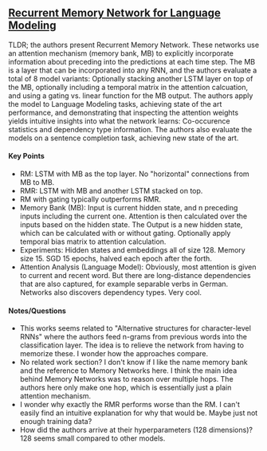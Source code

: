 ## [Recurrent Memory Network for Language Modeling](http://arxiv.org/abs/1601.01272)

TLDR; the authors present Recurrent Memory Network. These networks use an attention mechanism (memory bank, MB) to explicitly incorporate information about preceding into the predictions at each time step. The MB is a layer that can be incorporated into any RNN, and the authors evaluate a total of 8 model variants: Optionally stacking another LSTM layer on top of the MB, optionally including a temporal matrix in the attention calcuation, and using a gating vs. linear function for the MB  output. The authors apply the model to Language Modeling tasks, achieving state of the art performance, and demonstrating that inspecting the attention weights yields intuitive insights into what the network learns: Co-occurence statistics and dependency type information. The authors also evaluate the models on a sentence completion task, achieving new state of the art.


#### Key Points

- RM: LSTM with MB as the top layer. No "horizontal" connections from MB to MB.
- RMR:  LSTM with MB and another LSTM stacked on top.
- RM with gating typically outperforms RMR.
- Memory Bank (MB): Input is current hidden state, and n preceding inputs including the current one. Attention is then calculated over the inputs based on the hidden state. The Output is a new hidden state, which can be calculated with or without gating. Optionally apply temporal bias matrix to attention calculation.
- Experiments: Hidden states and embeddings all of size 128. Memory size 15. SGD 15 epochs, halved each epoch after the forth.
- Attention Analysis (Language Model): Obviously, most attention is given to current and recent word. But there are long-distance dependencies that are also captured, for example separable verbs in German. Networks also discovers dependency types. Very cool.


#### Notes/Questions

- This works seems related to "Alternative structures for character-level RNNs" where the authors feed n-grams from previous words into the classification layer. The idea is to relieve the network from having to memorize these. I wonder how the approaches compare. 
- No related work section? I don't know if I like the name memory bank and the reference to Memory Networks here. I think the main idea behind Memory Networks was to reason over multiple hops. The authors here only make one hop, which is essentially just a plain attention mechanism.
- I wonder why exactly the RMR performs worse than the RM. I can't easily find an intuitive explanation for why that would be. Maybe just not enough training data?
- How did the authors arrive at their hyperparameters (128 dimensions)? 128 seems small compared to other models.
